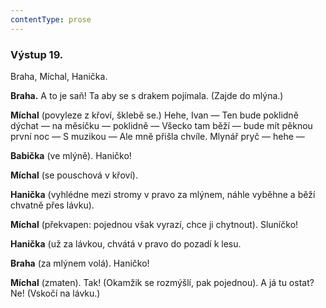 ```yaml
---
contentType: prose
---
```


### Výstup 19.

Braha, Míchal, Hanička.

**Braha.** A to je saň! Ta aby se s drakem pojímala. (Zajde do mlýna.)

**Míchal** (povyleze z křoví, šklebě se.) Hehe, Ivan — Ten bude poklidně dýchat — na měsíčku — poklidně — Všecko tam běží — bude mít pěknou první noc — S muzikou — Ale mně přišla chvíle. Mlynář pryč — hehe —

**Babička** (ve mlýně). Haničko!

**Míchal** (se pouschová v křoví).

**Hanička** (vyhlédne mezi stromy v pravo za mlýnem, náhle vyběhne a běží chvatně přes lávku).

**Míchal** (překvapen: pojednou však vyrazí, chce ji chytnout). Sluníčko!

**Hanička** (už za lávkou, chvátá v pravo do pozadí k lesu.

**Braha** (za mlýnem volá). Haničko! 

**Míchal** (zmaten). Tak! (Okamžik se rozmýšlí, pak pojednou). A já tu ostat? Ne! (Vskočí na lávku.)
